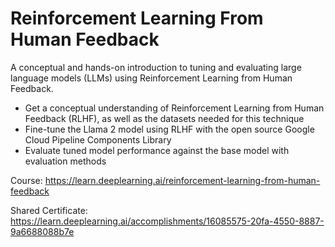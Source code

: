 # Reinforcement Learning From Human Feedback
A conceptual and hands-on introduction to tuning and evaluating large language models (LLMs) using Reinforcement Learning from Human Feedback.

- Get a conceptual understanding of Reinforcement Learning from Human Feedback (RLHF), as well as the datasets needed for this technique
- Fine-tune the Llama 2 model using RLHF with the open source Google Cloud Pipeline Components Library
- Evaluate tuned model performance against the base model with evaluation methods


Course: https://learn.deeplearning.ai/reinforcement-learning-from-human-feedback


Shared Certificate: https://learn.deeplearning.ai/accomplishments/16085575-20fa-4550-8887-9a6688088b7e
